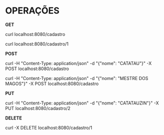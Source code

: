 OPERAÇÕES
===========================================

**GET**

curl localhost:8080/cadastro

curl localhost:8080/cadastro/1

**POST** 

curl -H "Content-Type: application/json" -d "{\"nome\": \"CATATAU\"}" -X POST localhost:8080/cadastro

curl -H "Content-Type: application/json" -d "{\"nome\": \"MESTRE DOS MAGOS\"}" -X POST localhost:8080/cadastro

**PUT**

curl -H "Content-Type: application/json" -d "{\"nome\": \"CATATAUZIN\"}" -X PUT localhost:8080/cadastro/2

**DELETE**

curl -X DELETE localhost:8080/cadastro/1
